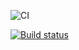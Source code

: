 ![CI](https://github.com/EvgeniiNoName/5.1_HTML-forms/actions/workflows/web.yml/badge.svg)

[![Build status](https://ci.appveyor.com/api/projects/status/juymyww4edm1fn0r?svg=true)](https://ci.appveyor.com/project/EvgeniiNoName/4-1-testing)
